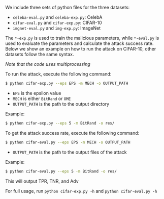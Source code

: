 We include three sets of python files for the three datasets:

- `celeba-eval.py` and `celeba-exp.py`: CelebA
- `cifar-eval.py` and `cifar-exp.py`: CIFAR-10
- `imgnet-eval.py` and `img-exp.py`: ImageNet

The `*-exp.py` is used to train the malicious parameters, while `*-eval.py` is used to evaluate the parameters and calculate the attack success rate. Below we show an example on how to run the attack on CIFAR-10, other datasets follow the same syntax.

*Note that the code uses multiprocessing*

To run the attack, execute the following command:

```bash
$ python cifar-exp.py --eps EPS -m MECH -o OUTPUT_PATH
```
- `EPS` is the epsilon value
- `MECH` is either `BitRand` or `OME`
- `OUTPUT_PATH` is the path to the output directory

Example:
```bash
$ python cifar-exp.py --eps 5 -m BitRand -o res/ 
```

To get the attack success rate, execute the following command:
```bash
$ python cifar-eval.py --eps EPS -m MECH -o OUTPUT_PATH
```
- `OUTPUT_PATH` is the path to the output files of the attack

Example:
```bash
$ python cifar-eval.py --eps 5 -m BitRand -o res/
```
This will output TPR, TNR, and Adv


For full usage, run `python cifar-exp.py -h` and `python cifar-eval.py -h`